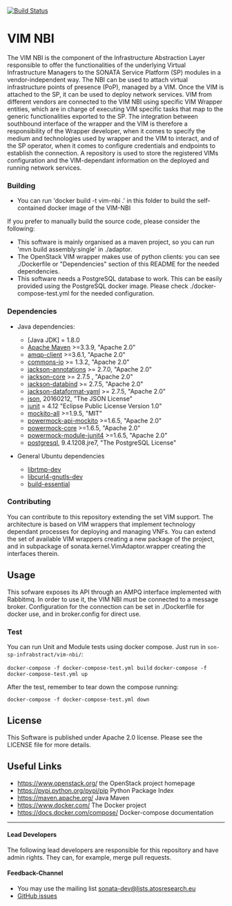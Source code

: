 [![Build Status](http://jenkins.sonata-nfv.eu/buildStatus/icon?job=son-sp-infrabstract-vim)](http://jenkins.sonata-nfv.eu/job/son-sp-infrabstract-vim)

# VIM NBI
The VIM NBI is the component of the Infrastructure Abstraction Layer responsible to offer the functionalities of the underlying Virtual Infrastructure Managers to the SONATA Service Platform (SP) modules in a vendor-independent way.
The NBI can be used to attach virtual infrastructure points of presence (PoP), managed by a VIM. Once the VIM is attached to the SP, it can be used to deploy network services. 
VIM from different vendors are connected to the VIM NBI using specific VIM Wrapper entities, which are in charge of executing VIM specific tasks that map to the generic functionalities exported to the SP. The integration between southbound interface of the wrapper and the VIM is therefore a responsibility of the Wrapper developer, when it comes to specify the medium and technologies used by wrapper and the VIM to interact, and of the SP operator, when it comes to configure credentials and endpoints to establish the connection. A repository is used to store the registered VIMs configuration and the VIM-dependant information on the deployed and running network services.

### Building
* You can run 'docker build -t vim-nbi .' in this folder to build the self-contained docker image of the VIM-NBI 

If you prefer to manually build the source code, please consider the following:

* This software is mainly organised as a maven project, so you can run 'mvn build assembly:single' in ./adaptor.
* The OpenStack VIM wrapper makes use of python clients: you can see ./Dockerfile or "Dependencies" section of this README for the needed dependencies.
* This software needs a PostgreSQL database to work. This can be easily provided using the PostgreSQL docker image.  Please check ./docker-compose-test.yml for the needed configuration.

### Dependencies

* Java dependencies:
  * [Java JDK] = 1.8.0 
  * [Apache Maven](https://maven.apache.org/) >=3.3.9, "Apache 2.0"
  * [amqp-client](https://www.rabbitmq.com/java-client.html) >=3.6.1, "Apache 2.0"
  * [commons-io](https://commons.apache.org/proper/commons-io/) >= 1.3.2, "Apache 2.0"
  * [jackson-annotations](https://mvnrepository.com/artifact/com.fasterxml.jackson.core/jackson-annotations) >=  2.7.0, "Apache 2.0"
  * [jackson-core](https://mvnrepository.com/artifact/com.fasterxml.jackson.core/jackson-core) >= 2.7.5	, "Apache 2.0"
  * [jackson-databind](https://mvnrepository.com/artifact/com.fasterxml.jackson.core/jackson-databind) >= 2.7.5, "Apache 2.0"
  * [jackson-dataformat-yaml](https://mvnrepository.com/artifact/com.fasterxml.jackson.dataformat/jackson-dataformat-yaml) >= 2.7.5, "Apache 2.0"
  * [json](http://www.json.org/), 20160212, "The JSON License"
  * [junit](https://mvnrepository.com/artifact/junit/junit/3.8.1) = 4.12 "Eclipse Public License Version 1.0"
  * [mockito-all](https://mvnrepository.com/artifact/org.mockito/mockito-all) >=1.9.5, "MIT"
  * [powermock-api-mockito](https://mvnrepository.com/artifact/org.powermock/powermock-api-mockito) >=1.6.5, "Apache 2.0" 
  * [powermock-core](https://mvnrepository.com/artifact/org.powermock/powermock-core) >=1.6.5, "Apache 2.0"
  * [powermock-module-junit4](https://mvnrepository.com/artifact/org.powermock/powermock-module-junit4) >=1.6.5, "Apache 2.0" 
  * [postgresql](https://mvnrepository.com/artifact/org.postgresql/postgresql), 9.4.1208.jre7, "The PostgreSQL License"

* General Ubuntu dependencies
  * [librtmp-dev](http://packages.ubuntu.com/precise/librtmp-dev)
  * [libcurl4-gnutls-dev](http://packages.ubuntu.com/trusty/libcurl4-gnutls-dev)
  * [build-essential](http://packages.ubuntu.com/precise/build-essential)

### Contributing

You can contribute to this repository extending the set VIM support.
The architecture is based on VIM wrappers that implement technology dependant processes for deploying and managing VNFs. 
You can extend the set of available VIM wrappers creating a new package of the project, and in subpackage of sonata.kernel.VimAdaptor.wrapper creating the interfaces therein. 

## Usage

This sofware exposes its API through an AMPQ interface implemented with Rabbitmq. In order to use it, the VIM NBI must be connected to a message broker. Configuration for the connection can be set in ./Dockerfile for docker use, and in broker.config for direct use.

### Test

You can run Unit and Module tests using docker compose. Just run in `son-sp-infrabstract/vim-nbi/`:

`docker-compose -f docker-compose-test.yml build`
`docker-compose -f docker-compose-test.yml up`

After the test, remember to tear down the compose running:

`docker-compose -f docker-compose-test.yml down`


## License

This Software is published under Apache 2.0 license. Please see the LICENSE file for more details.

## Useful Links

* https://www.openstack.org/ the OpenStack project homepage
* https://pypi.python.org/pypi/pip Python Package Index
* https://maven.apache.org/ Java Maven 
* https://www.docker.com/ The Docker project
* https://docs.docker.com/compose/ Docker-compose documentation

---
#### Lead Developers

The following lead developers are responsible for this repository and have admin rights. They can, for example, merge pull requests.



#### Feedback-Channel


* You may use the mailing list [sonata-dev@lists.atosresearch.eu](mailto:sonata-dev@lists.atosresearch.eu)
* [GitHub issues](https://github.com/sonata-nfv/son-mano-framework/issues)


